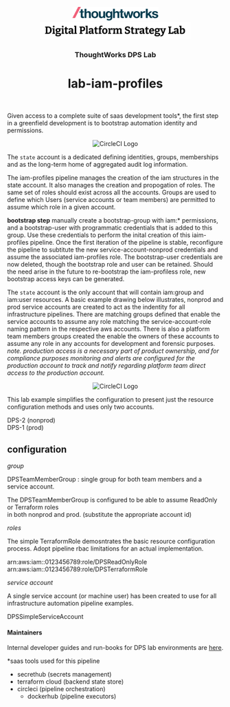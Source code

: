 <div align="center">
	<p>
		<img alt="Thoughtworks Logo" src="https://raw.githubusercontent.com/ThoughtWorks-DPS/static/master/thoughtworks_flamingo_wave.png?sanitize=true" width=200 />
    <br />
		<img alt="DPS Title" src="https://raw.githubusercontent.com/ThoughtWorks-DPS/static/master/dps_lab_title.png?sanitize=true" width=350/>
	</p>
  <h3>ThoughtWorks DPS Lab</h3>
  <h1>lab-iam-profiles</h1>
</div>
<br />


Given access to a complete suite of saas development tools*, the first step in a greenfield development is to bootstrap automation identity and permissions.  

<div align="center">
	<p>
		<img alt="CircleCI Logo" src="https://github.com/ThoughtWorks-DPS/lab-iam-profiles/blob/master/doc/aws_account_strategy.png" />
	</p>
</div>

The `state` account is a dedicated defining identities, groups, memberships and as the long-term home of aggregated audit log information.  

The iam-profiles pipeline manages the creation of the iam structures in the state account. It also manages the creation and propogation of roles. The same set of roles should exist across all the accounts. Groups are used to define which Users (service accounts or team members) are permitted to assume which role in a given account.  

**bootstrap step** manually create a bootstrap-group with iam:* permissions, and a bootstrap-user with programmatic credentials that is added to this group. Use these credentials to perform the inital creation of this iaim-profiles pipeline. Once the first iteration of the pipeline is stable, reconfigure the pipeline to subtitute the new service-account-nonprod credentials and assume the associated iam-profiles role. The bootstrap-user credentials are now deleted, though the bootstrap role and user can be retained. Should the need arise in the future to re-bootstrap the iam-profiless role, new bootstrap access keys can be generated.  

The `state` account is the only account that will contain iam:group and iam:user resources. A basic example drawing below illustrates, nonprod and prod service accounts are created to act as the indentity for all infrastructure pipelines. There are matching groups defined that enable the service accounts to assume any role matching the service-account-role naming pattern in the respective aws accounts. There is also a platform team members groups created the enable the owners of these accounts to assume any role in any accounts for development and forensic purposes. _note. production access is a necessary part of product ownership, and for compliance purposes monitoring and alerts are configured for the production account to track and notify regarding platform team direct access to the production account._

<div align="center">
	<p>
		<img alt="CircleCI Logo" src="https://github.com/ThoughtWorks-DPS/lab-iam-profiles/blob/master/doc/configuration.png" />
	</p>
</div>

This lab example simplifies the configuration to present just the resource configuration methods and uses only two accounts.  

DPS-2  (nonprod)  
DPS-1  (prod)  

## configuration

_group_

DPSTeamMemberGroup : single group for both team members and a service account.  

The DPSTeamMemberGroup is configured to be able to assume ReadOnly or Terraform roles  
in both nonprod and prod. (substitute the appropriate account id)  

_roles_

The simple TerraformRole demosntrates the basic resource configuration process. Adopt pipeline rbac limitations for an actual implementation.  

arn:aws:iam::0123456789:role/DPSReadOnlyRole  
arn:aws:iam::0123456789:role/DPSTerraformRole  

_service account_

A single service account (or machine user) has been created to use for all infrastructure automation pipeline examples.  

DPSSimpleServiceAccount  

#### Maintainers

Internal developer guides and run-books for DPS lab environments are [here](https://github.com/ThoughtWorks-DPS/documentation-internal).  

*saas tools used for this pipeline
* secrethub (secrets management)
* terraform cloud (backend state store)
* circleci (pipeline orchestration)
  * dockerhub (pipeline executors)
